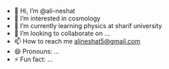 - 👋 Hi, I’m @ali-neshat
- 👀 I’m interested in cosmology
- 🌱 I’m currently learning physics at sharif university
- 💞️ I’m looking to collaborate on ...
- 📫 How to reach me alineshat5@gmail.com
- 😄 Pronouns: ...
- ⚡ Fun fact: ...

<!---
ali-neshat/ali-neshat is a ✨ special ✨ repository because its `README.md` (this file) appears on your GitHub profile.
You can click the Preview link to take a look at your changes.
--->
